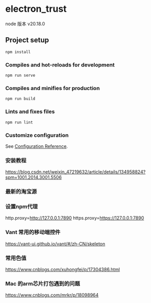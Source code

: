 # electron_trust
node 版本 v20.18.0

## Project setup
```
npm install
```

### Compiles and hot-reloads for development
```
npm run serve
```

### Compiles and minifies for production
```
npm run build
```

### Lints and fixes files
```
npm run lint
```

### Customize configuration
See [Configuration Reference](https://cli.vuejs.org/config/).


### 安装教程
https://blog.csdn.net/weixin_47219632/article/details/134958824?spm=1001.2014.3001.5506

### 最新的淘宝源


### 设置npm代理
http.proxy=http://127.0.0.1:7890
https.proxy=https://127.0.0.1:7890

### Vant 常用的移动端控件
https://vant-ui.github.io/vant/#/zh-CN/skeleton


### 常用色值
https://www.cnblogs.com/xuhongfei/p/17304386.html


### Mac 的arm芯片打包遇到的问题
https://www.cnblogs.com/mrkr/p/18098964
